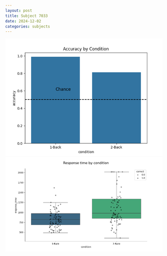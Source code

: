 ```yaml
---
layout: post
title: Subject 7033
date: 2024-12-02
categories: subjects
---
```


![](data/7033/run-17/7033_ATS_acc.png)
![](data/7033/run-17/7033_ATS_rt.png)
